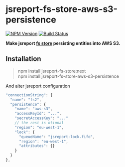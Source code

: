 # jsreport-fs-store-aws-s3-persistence
[![NPM Version](http://img.shields.io/npm/v/jsreport-fs-store-aws-s3-persistence.svg?style=flat-square)](https://npmjs.com/package/jsreport-fs-store-aws-s3-persistence)
[![Build Status](https://travis-ci.org/jsreport/jsreport-fs-store-aws-s3-persistence.png?branch=master)](https://travis-ci.org/jsreport/jsreport-fs-store-aws-s3-persistence)

**Make jsreport [fs store](https://github.com/jsreport/jsreport-fs-store) persisting entities into AWS S3.**


## Installation

> npm install jsreport-fs-store:next    
> npm install jsreport-fs-store-aws-s3-persistence

And alter jsreport configuration 
```js
"connectionString": { 
  "name": "fs2",
  "persistence": {
    "name": "aws-s3",
    "accessKeyId": "...",
    "secretAccessKey": "..."
    // the rest is otional
    "region": "eu-west-1",
    "lock": {
      "queueName": "jsreport-lock.fifo",
      "region": "eu-west-1",
      "attributes": {}
    }
  }
},	
```